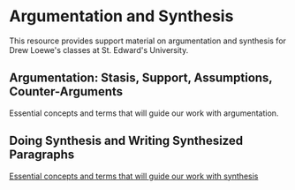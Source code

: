# Argumentation and Synthesis
This resource provides support material on argumentation and synthesis for Drew Loewe's classes at St. Edward's University. 

## Argumentation: Stasis, Support, Assumptions, Counter-Arguments

Essential concepts and terms that will guide our work with argumentation.

## Doing Synthesis and Writing Synthesized Paragraphs

[Essential concepts and terms that will guide our work with synthesis](https://github.com/drewloewe/argumentation-and-synthesis/blob/main/synthesis.md) 

